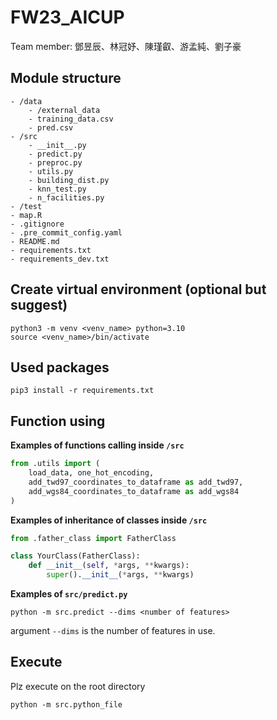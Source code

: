 # FW23_AICUP

Team member: 鄧昱辰、林冠妤、陳瑾叡、游孟純、劉子豪

## Module structure

```plaintext
- /data
    - /external_data
    - training_data.csv
    - pred.csv
- /src
    - __init__.py
    - predict.py
    - preproc.py
    - utils.py
    - building_dist.py
    - knn_test.py
    - n_facilities.py
- /test
- map.R
- .gitignore
- .pre_commit_config.yaml
- README.md
- requirements.txt
- requirements_dev.txt
```

## Create virtual environment (optional but suggest)

```plaintext
python3 -m venv <venv_name> python=3.10
source <venv_name>/bin/activate
```

## Used packages

```plaintext
pip3 install -r requirements.txt
```

## Function using

**Examples of functions calling inside `/src`**

```python
from .utils import (
    load_data, one_hot_encoding,
    add_twd97_coordinates_to_dataframe as add_twd97,
    add_wgs84_coordinates_to_dataframe as add_wgs84
)
```

**Examples of inheritance of classes inside `/src`**

```python
from .father_class import FatherClass

class YourClass(FatherClass):
    def __init__(self, *args, **kwargs):
        super().__init__(*args, **kwargs)
```

**Examples of `src/predict.py`**

```plaintext
python -m src.predict --dims <number of features>
```

argument `--dims` is the number of features in use.

## Execute

Plz execute on the root directory

```plaintext
python -m src.python_file
```
